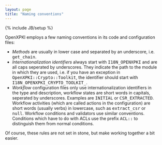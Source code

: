 ```yaml
---
layout: page
title: "Naming conventions"
---
```

{% include JB/setup %}

<p>
OpenXPKI employs a few naming conventions in its code and configuration files:
</p>

<ul>
<li><i>Methods</i> are usually in lower case and separated by an underscore, i.e. <tt>get_chain</tt>.</li>

<li><i>Internationalization identifiers</i> always start with <tt>I18N_OPENXPKI</tt> and are all caps seperated by underscores. They indicate the path to the module in which they are used, i.e. if you have an exception in <tt>OpenXPKI::Crypto::Toolkit</tt>, the identifier should start with <tt>I18N_OPENXPKI_CRYPTO_TOOLKIT_</tt>.</li>

<li><i>Workflow</i> configuration files only use internationalization identifiers in the type and description, workflow states are short words in capitals, seperated by underscores. Examples are <tt>INITIAL</tt> or <tt>CSR_EXTRACTED</tt>. Workflow activities (which are called actions in the configuration) are short words (usually verbs) in lowercase, such as <tt>extract_csr</tt> or <tt>null</tt>. Workflow conditions and validators use similar conventions. Conditions which have to do with ACLs use the prefix <tt>ACL::</tt> to distinguish them from normal conditions. </li>
</ul>


Of course, these rules are not set in stone, but make working together a bit easier.
